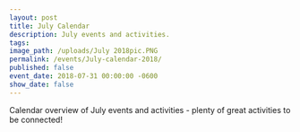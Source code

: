 ```yaml
---
layout: post
title: July Calendar
description: July events and activities.
tags:
image_path: /uploads/July 2018pic.PNG
permalink: /events/July-calendar-2018/
published: false
event_date: 2018-07-31 00:00:00 -0600
show_date: false
---
```


Calendar overview of July events and activities - plenty of great activities to be connected!